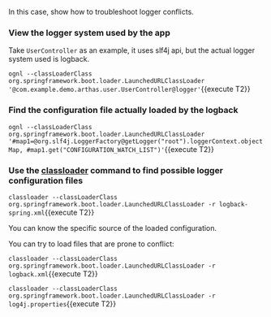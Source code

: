 In this case, show how to troubleshoot logger conflicts.

### View the logger system used by the app

Take `UserController` as an example, it uses slf4j api, but the actual logger system used is logback.

`ognl --classLoaderClass org.springframework.boot.loader.LaunchedURLClassLoader '@com.example.demo.arthas.user.UserController@logger'`{{execute T2}}

### Find the configuration file actually loaded by the logback

`ognl --classLoaderClass org.springframework.boot.loader.LaunchedURLClassLoader '#map1=@org.slf4j.LoggerFactory@getLogger("root").loggerContext.objectMap, #map1.get("CONFIGURATION_WATCH_LIST")'`{{execute T2}}

### Use the [classloader](https://arthas.aliyun.com/doc/classloader.html) command to find possible logger configuration files

`classloader --classLoaderClass org.springframework.boot.loader.LaunchedURLClassLoader -r logback-spring.xml`{{execute T2}}

You can know the specific source of the loaded configuration.

You can try to load files that are prone to conflict:

`classloader --classLoaderClass org.springframework.boot.loader.LaunchedURLClassLoader -r logback.xml`{{execute T2}}

`classloader --classLoaderClass org.springframework.boot.loader.LaunchedURLClassLoader -r log4j.properties`{{execute T2}}
